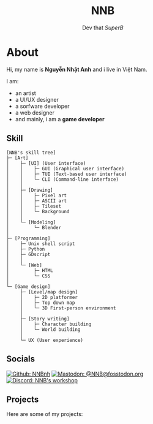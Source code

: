 <h1 align="center"><b>NNB</b></h1>
<p align="center">Dev that <i>SuperB</i></p>

# About
Hi, my name is **Nguyễn Nhật Anh** and i live in Việt Nam.

I am:
- an artist
- a UI/UX designer
- a sorfware developer
- a web designer
- and mainly, i am a **game developer**

## Skill
```
[NNB's skill tree]
├─ [Art]
│    ├─ [UI] (User interface)
│    │    ├─ GUI (Graphical user interface)
│    │    ├─ TUI (Text-based user interface)
│    │    └─ CLI (Command-line interface)
│    │
│    ├─ [Drawing]
│    │    ├─ Pixel art
│    │    ├─ ASCII art
│    │    ├─ Tileset
│    │    └─ Background
│    │
│    └─ [Modeling]
│         └─ Blender
│
├─ [Programming]
│    ├─ Unix shell script
│    ├─ Python
│    ├─ GDscript
│    │
│    └─ [Web]
│         ├─ HTML
│         └─ CSS
│
└─ [Game design]
     ├─ [Level/map design]
     │    ├─ 2D platformer
     │    ├─ Top down map
     │    └─ 3D First-person environment
     │
     ├─ [Story writing]
     │    ├─ Character building
     │    └─ World building
     │
     └─ UX (User experience)
```

## Socials
[![Github: NNBnh](https://img.shields.io/github/followers/NNBnh?color=%2324292E&label=github%20NNBnh&logo=github&logoColor=%23FFFFFF&style=for-the-badge)](https://github.com/NNBnh)
[![Mastodon: @NNB@fosstodon.org](https://img.shields.io/mastodon/follow/255593?color=%233088D4&domain=https%3A%2F%2Ffosstodon.org&label=mastodon%20%40NNB%20%40fosstodon.org&logo=mastodon&logoColor=%23FFFFFF&style=for-the-badge)](https://fosstodon.org/web/accounts/255593)
[![Discord: NNB's workshop](https://img.shields.io/discord/740843363343007754?color=%236E84D2&label=discord%20NNB%27s%20workshop&logo=discord&logoColor=%23FFFFFF&style=for-the-badge)](https://discord.gg/vJ22XK)

## Projects
Here are some of my projects:
